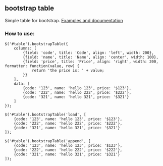 ## bootstrap table

Simple table for bootstrap. [Examples and documentation](http://wenzhixin.net.cn/p/bootstrap-table/)

### How to use:

	$('#table').bootstrapTable({
		columns: [
			{field: 'code', title: 'Code', align: 'left', width: 200},
			{field: 'name', title: 'Name', align: 'center', width: 100},
			{field: 'price', title: 'Price', align: 'right', width: 200, formatter: function(value, row) {
				return 'the price is: ' + value;
			}}
		],
		data: [
			{code: '123', name: 'hello 123', price: '$123'},
			{code: '222', name: 'hello 222', price: '$222'},
			{code: '321', name: 'hello 321', price: '$321'}
		]
	});
	
	$('#table').bootstrapTable('load', [
		{code: '123', name: 'hello 123', price: '$123'},
		{code: '222', name: 'hello 222', price: '$222'},
		{code: '321', name: 'hello 321', price: '$321'}
	]);
	
	$('#table').bootstrapTable('append', [
		{code: '123', name: 'hello 123', price: '$123'},
		{code: '222', name: 'hello 222', price: '$222'},
		{code: '321', name: 'hello 321', price: '$321'}
	]);
	